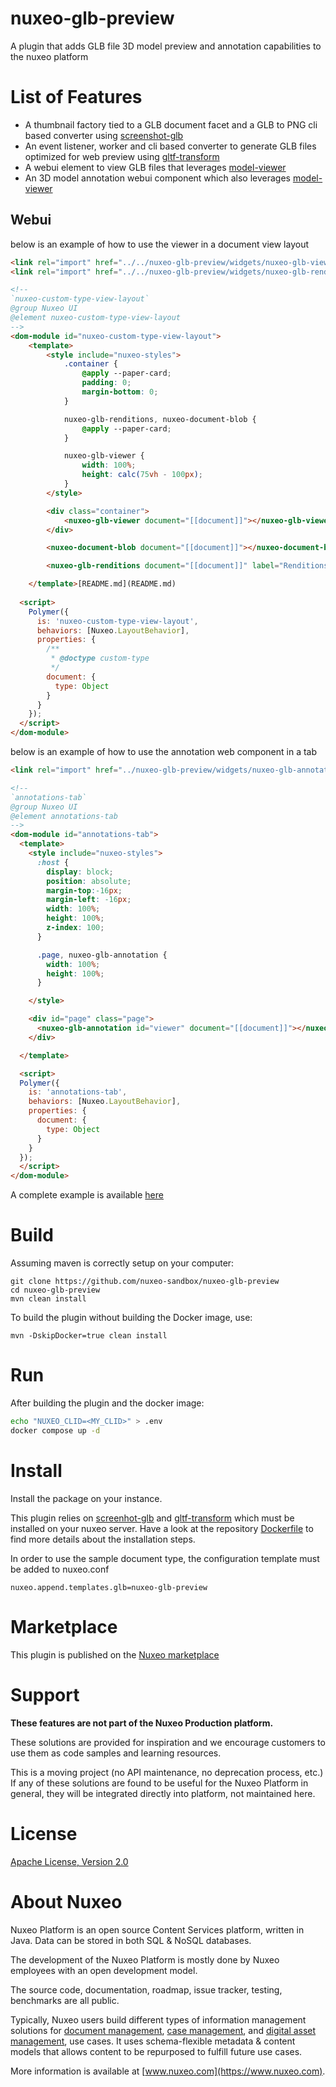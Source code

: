 nuxeo-glb-preview
===================

A plugin that adds GLB file 3D model preview and annotation capabilities to the nuxeo platform

# List of Features
- A thumbnail factory tied to a GLB document facet and a GLB to PNG cli based converter using [screenshot-glb](https://github.com/Shopify/screenshot-glb)
- An event listener, worker and cli based converter to generate GLB files optimized for web preview using [gltf-transform](https://gltf-transform.donmccurdy.com/cli.html)
- A webui element to view GLB files that leverages [model-viewer](https://modelviewer.dev/)
- An 3D model annotation webui component which also leverages [model-viewer](https://modelviewer.dev/)

## Webui
below is an example of how to use the viewer in a document view layout 

```html
<link rel="import" href="../../nuxeo-glb-preview/widgets/nuxeo-glb-viewer.html">
<link rel="import" href="../../nuxeo-glb-preview/widgets/nuxeo-glb-renditions.html">

<!--
`nuxeo-custom-type-view-layout`
@group Nuxeo UI
@element nuxeo-custom-type-view-layout
-->
<dom-module id="nuxeo-custom-type-view-layout">
    <template>
        <style include="nuxeo-styles">
            .container {
                @apply --paper-card;
                padding: 0;
                margin-bottom: 0;
            }

            nuxeo-glb-renditions, nuxeo-document-blob {
                @apply --paper-card;
            }

            nuxeo-glb-viewer {
                width: 100%;
                height: calc(75vh - 100px);
            }
        </style>

        <div class="container">
            <nuxeo-glb-viewer document="[[document]]"></nuxeo-glb-viewer>
        </div>

        <nuxeo-document-blob document="[[document]]"></nuxeo-document-blob>

        <nuxeo-glb-renditions document="[[document]]" label="Renditions"></nuxeo-glb-renditions>

    </template>[README.md](README.md)
    
  <script>
    Polymer({
      is: 'nuxeo-custom-type-view-layout',
      behaviors: [Nuxeo.LayoutBehavior],
      properties: {
        /**
         * @doctype custom-type
         */
        document: {
          type: Object
        }
      }
    });
  </script>
</dom-module>
```

below is an example of how to use the annotation web component in a tab

```html
<link rel="import" href="../nuxeo-glb-preview/widgets/nuxeo-glb-annotation.html">

<!--
`annotations-tab`
@group Nuxeo UI
@element annotations-tab
-->
<dom-module id="annotations-tab">
  <template>
    <style include="nuxeo-styles">
      :host {
        display: block;
        position: absolute;
        margin-top:-16px;
        margin-left: -16px;
        width: 100%;
        height: 100%;
        z-index: 100;
      }

      .page, nuxeo-glb-annotation {
        width: 100%;
        height: 100%;
      }

    </style>

    <div id="page" class="page">
      <nuxeo-glb-annotation id="viewer" document="[[document]]"></nuxeo-glb-annotation>
    </div>

  </template>

  <script>
  Polymer({
    is: 'annotations-tab',
    behaviors: [Nuxeo.LayoutBehavior],
    properties: {
      document: {
        type: Object
      }
    }
  });
  </script>
</dom-module>
```

A complete example is available [here](https://github.com/nuxeo-sandbox/nuxeo-glb-preview/tree/master/nuxeo-glb-preview-package/src/main/resources/install/templates/nuxeo-glb-preview/nxserver/nuxeo.war/ui)


# Build
Assuming maven is correctly setup on your computer:

```
git clone https://github.com/nuxeo-sandbox/nuxeo-glb-preview
cd nuxeo-glb-preview
mvn clean install
```

To build the plugin without building the Docker image, use:

```
mvn -DskipDocker=true clean install
```

# Run 
After building the plugin and the docker image:

```bash
echo "NUXEO_CLID=<MY_CLID>" > .env
docker compose up -d
```

# Install
Install the package on your instance.

This plugin relies on [screenhot-glb](https://github.com/Shopify/screenshot-glb) and [gltf-transform](https://gltf-transform.donmccurdy.com/cli.html) which must be installed on your nuxeo server. Have a look at the repository [Dockerfile](https://github.com/nuxeo-sandbox/nuxeo-glb-preview/blob/master/nuxeo-glb-preview-docker/Dockerfile) to find more details about the installation steps.

In order to use the sample document type, the configuration template must be added to nuxeo.conf

```
nuxeo.append.templates.glb=nuxeo-glb-preview
```

# Marketplace 
This plugin is published on the [Nuxeo marketplace](https://connect.nuxeo.com/nuxeo/site/marketplace/package/nuxeo-glb-preview) 

# Support
**These features are not part of the Nuxeo Production platform.**

These solutions are provided for inspiration and we encourage customers to use them as code samples and learning resources.

This is a moving project (no API maintenance, no deprecation process, etc.) If any of these solutions are found to be useful for the Nuxeo Platform in general, they will be integrated directly into platform, not maintained here.

# License
[Apache License, Version 2.0](http://www.apache.org/licenses/LICENSE-2.0.html)

# About Nuxeo
Nuxeo Platform is an open source Content Services platform, written in Java. Data can be stored in both SQL & NoSQL databases.

The development of the Nuxeo Platform is mostly done by Nuxeo employees with an open development model.

The source code, documentation, roadmap, issue tracker, testing, benchmarks are all public.

Typically, Nuxeo users build different types of information management solutions for [document management](https://www.nuxeo.com/solutions/document-management/), [case management](https://www.nuxeo.com/solutions/case-management/), and [digital asset management](https://www.nuxeo.com/solutions/dam-digital-asset-management/), use cases. It uses schema-flexible metadata & content models that allows content to be repurposed to fulfill future use cases.

More information is available at [www.nuxeo.com](https://www.nuxeo.com).

